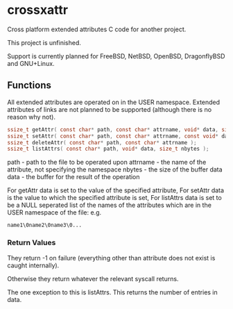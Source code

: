 # crossxattr
Cross platform extended attributes C code for another project.

This project is unfinished.

Support is currently planned for FreeBSD, NetBSD, OpenBSD, DragonflyBSD and GNU+Linux.

## Functions
All extended attributes are operated on in the USER namespace. Extended attributes of links are not planned to be supported (although there is no reason why not).

``` C
ssize_t getAttr( const char* path, const char* attrname, void* data, size_t nbytes );
ssize_t setAttr( const char* path, const char* attrname, const void* data, size_t nbytes );
ssize_t deleteAttr( const char* path, const char* attrname );
ssize_t listAttrs( const char* path, void* data, size_t nbytes );
```

path - path to the file to be operated upon
attrname - the name of the attribute, not specifying the namespace
nbytes - the size of the buffer data
data - the buffer for the result of the operation

For getAttr data is set to the value of the specified attribute,
For setAttr data is the value to which the specified attribute is set,
For listAttrs data is set to be a NULL seperated list of the names of the attributes which are in the USER namespace of the file: e.g.
```
name1\0name2\0name3\0...
```

### Return Values
They return -1 on failure (everything other than attribute does not exist is
caught internally).

Otherwise they return whatever the relevant syscall returns. 

The one exception to this is listAttrs. This returns the number of entries in
data.
